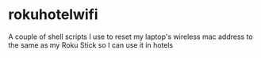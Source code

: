# rokuhotelwifi
A couple of shell scripts I use to reset my laptop's wireless mac address to the same as my Roku Stick so I can use it in hotels
